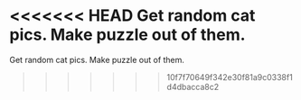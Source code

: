 <<<<<<< HEAD
Get random cat pics. Make puzzle out of them.
=======
Get random cat pics. Make puzzle out of them.
>>>>>>> 10f7f70649f342e30f81a9c0338f1d4dbacca8c2
